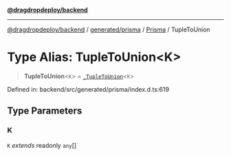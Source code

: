 [**@dragdropdeploy/backend**](../../../../../README.md)

***

[@dragdropdeploy/backend](../../../../../README.md) / [generated/prisma](../../../README.md) / [Prisma](../README.md) / TupleToUnion

# Type Alias: TupleToUnion\<K\>

> **TupleToUnion**\<`K`\> = [`_TupleToUnion`](TupleToUnion.md)\<`K`\>

Defined in: backend/src/generated/prisma/index.d.ts:619

## Type Parameters

### K

`K` *extends* readonly `any`[]
